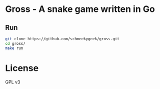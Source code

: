 # Gross - A snake game written in Go

## Run
```bash
git clone https://github.com/schmeekygeek/gross.git
cd gross/
make run
```

# License
GPL v3
